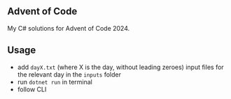 ## Advent of Code
My C# solutions for Advent of Code 2024.

## Usage
- add `dayX.txt` (where X is the day, without leading zeroes) input files for the relevant day in the `inputs` folder
- run `dotnet run` in terminal
- follow CLI
